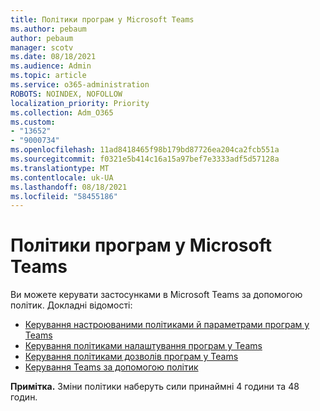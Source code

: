 ```yaml
---
title: Політики програм у Microsoft Teams
ms.author: pebaum
author: pebaum
manager: scotv
ms.date: 08/18/2021
ms.audience: Admin
ms.topic: article
ms.service: o365-administration
ROBOTS: NOINDEX, NOFOLLOW
localization_priority: Priority
ms.collection: Adm_O365
ms.custom:
- "13652"
- "9000734"
ms.openlocfilehash: 11ad8418465f98b179bd87726ea204ca2fcb551a
ms.sourcegitcommit: f0321e5b414c16a15a97bef7e3333adf5d57128a
ms.translationtype: MT
ms.contentlocale: uk-UA
ms.lasthandoff: 08/18/2021
ms.locfileid: "58455186"
---
```

# <a name="app-policies-in-microsoft-teams"></a>Політики програм у Microsoft Teams

Ви можете керувати застосунками в Microsoft Teams за допомогою політик. Докладні відомості: 

- [Керування настроюваними політиками й параметрами програм у Teams](https://docs.microsoft.com/microsoftteams/teams-custom-app-policies-and-settings)
- [Керування політиками налаштування програм у Teams](https://docs.microsoft.com/microsoftteams/teams-app-setup-policies)
- [Керування політиками дозволів програм у Teams](https://docs.microsoft.com/microsoftteams/teams-app-permission-policies)
- [Керування Teams за допомогою політик](https://docs.microsoft.com/microsoftteams/manage-teams-with-policies)

**Примітка.** Зміни політики наберуть сили принаймні 4 години та 48 годин.
